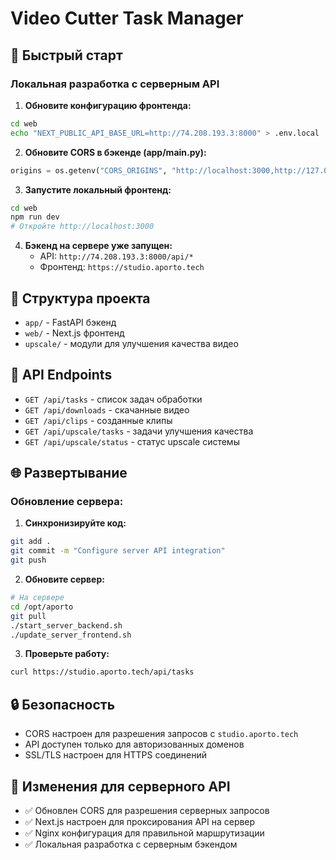 # Video Cutter Task Manager

## 🚀 Быстрый старт

### Локальная разработка с серверным API

1. **Обновите конфигурацию фронтенда:**
```bash
cd web
echo "NEXT_PUBLIC_API_BASE_URL=http://74.208.193.3:8000" > .env.local
```

2. **Обновите CORS в бэкенде (app/main.py):**
```python
origins = os.getenv("CORS_ORIGINS", "http://localhost:3000,http://127.0.0.1:3000,http://74.208.193.3:3000,https://studio.aporto.tech").split(",")
```

3. **Запустите локальный фронтенд:**
```bash
cd web
npm run dev
# Откройте http://localhost:3000
```

4. **Бэкенд на сервере уже запущен:**
   - API: `http://74.208.193.3:8000/api/*`
   - Фронтенд: `https://studio.aporto.tech`

## 📁 Структура проекта

- `app/` - FastAPI бэкенд
- `web/` - Next.js фронтенд
- `upscale/` - модули для улучшения качества видео

## 🔧 API Endpoints

- `GET /api/tasks` - список задач обработки
- `GET /api/downloads` - скачанные видео
- `GET /api/clips` - созданные клипы
- `GET /api/upscale/tasks` - задачи улучшения качества
- `GET /api/upscale/status` - статус upscale системы

## 🌐 Развертывание

### Обновление сервера:

1. **Синхронизируйте код:**
```bash
git add .
git commit -m "Configure server API integration"
git push
```

2. **Обновите сервер:**
```bash
# На сервере
cd /opt/aporto
git pull
./start_server_backend.sh
./update_server_frontend.sh
```

3. **Проверьте работу:**
```bash
curl https://studio.aporto.tech/api/tasks
```

## 🔒 Безопасность

- CORS настроен для разрешения запросов с `studio.aporto.tech`
- API доступен только для авторизованных доменов
- SSL/TLS настроен для HTTPS соединений

## 📝 Изменения для серверного API

- ✅ Обновлен CORS для разрешения серверных запросов
- ✅ Next.js настроен для проксирования API на сервер
- ✅ Nginx конфигурация для правильной маршрутизации
- ✅ Локальная разработка с серверным бэкендом
